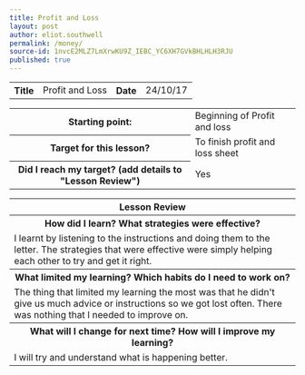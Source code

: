 ```yaml
---
title: Profit and Loss
layout: post
author: eliot.southwell
permalink: /money/
source-id: 1nvcE2MLZ7LmXrwKU9Z_IEBC_YC6XH7GVkBHLHLH3RJU
published: true
---
```

<table class="table1">
  <tr>
    <th>Title</th>
    <td>Profit and Loss</td>
    <th>Date</th>
    <td>24/10/17</td>
  </tr>
</table>


<table class="table1">
  <tr>
    <th>Starting point:</th>
    <td>Beginning of Profit and loss</td>
  </tr>
  <tr>
    <th>Target for this lesson?</th>
    <td>To finish profit and loss sheet</td>
  </tr>
  <tr>
    <th>Did I reach my target? 
(add details to "Lesson Review")</th>
    <td>Yes</td>
  </tr>
</table>


<table class="table1">
  <tr>
    <th>Lesson Review</th>
  </tr>
  <tr>
    <th>How did I learn? What strategies were effective? </th>
  </tr>
  <tr>
    <td>I learnt by listening to the instructions and doing them to the letter. The strategies that were effective were simply helping each other to try and get it right.</td>
  </tr>
  <tr>
    <th>What limited my learning? Which habits do I need to work on? </th>
  </tr>
  <tr>
    <td>The thing that limited my learning the most was that he didn't give us much advice or instructions so we got lost often. There was nothing that I needed to improve on.</td>
  </tr>
  <tr>
    <th>What will I change for next time? How will I improve my learning?</th>
  </tr>
  <tr>
    <td>I will try and understand what is happening better.</td>
  </tr>
  
  
</table>


